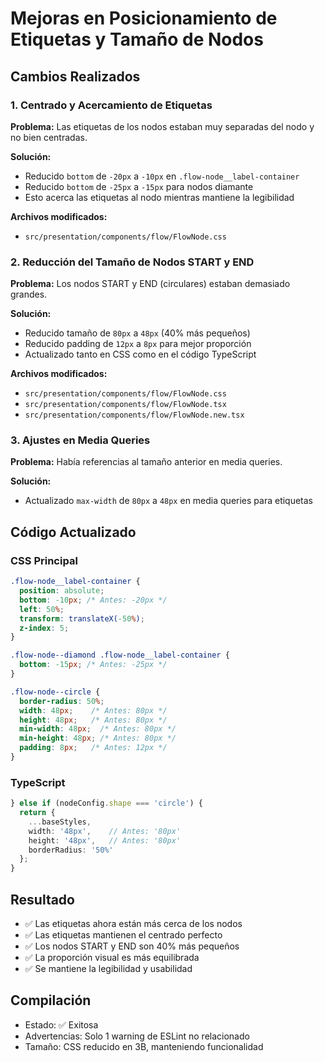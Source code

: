 # Mejoras en Posicionamiento de Etiquetas y Tamaño de Nodos

## Cambios Realizados

### 1. Centrado y Acercamiento de Etiquetas

**Problema:** Las etiquetas de los nodos estaban muy separadas del nodo y no bien centradas.

**Solución:** 
- Reducido `bottom` de `-20px` a `-10px` en `.flow-node__label-container`
- Reducido `bottom` de `-25px` a `-15px` para nodos diamante
- Esto acerca las etiquetas al nodo mientras mantiene la legibilidad

**Archivos modificados:**
- `src/presentation/components/flow/FlowNode.css`

### 2. Reducción del Tamaño de Nodos START y END

**Problema:** Los nodos START y END (circulares) estaban demasiado grandes.

**Solución:**
- Reducido tamaño de `80px` a `48px` (40% más pequeños)
- Reducido padding de `12px` a `8px` para mejor proporción
- Actualizado tanto en CSS como en el código TypeScript

**Archivos modificados:**
- `src/presentation/components/flow/FlowNode.css`
- `src/presentation/components/flow/FlowNode.tsx`
- `src/presentation/components/flow/FlowNode.new.tsx`

### 3. Ajustes en Media Queries

**Problema:** Había referencias al tamaño anterior en media queries.

**Solución:**
- Actualizado `max-width` de `80px` a `48px` en media queries para etiquetas

## Código Actualizado

### CSS Principal
```css
.flow-node__label-container {
  position: absolute;
  bottom: -10px; /* Antes: -20px */
  left: 50%;
  transform: translateX(-50%);
  z-index: 5;
}

.flow-node--diamond .flow-node__label-container {
  bottom: -15px; /* Antes: -25px */
}

.flow-node--circle {
  border-radius: 50%;
  width: 48px;    /* Antes: 80px */
  height: 48px;   /* Antes: 80px */
  min-width: 48px;  /* Antes: 80px */
  min-height: 48px; /* Antes: 80px */
  padding: 8px;   /* Antes: 12px */
}
```

### TypeScript
```typescript
} else if (nodeConfig.shape === 'circle') {
  return {
    ...baseStyles,
    width: '48px',    // Antes: '80px'
    height: '48px',   // Antes: '80px'
    borderRadius: '50%'
  };
}
```

## Resultado

- ✅ Las etiquetas ahora están más cerca de los nodos
- ✅ Las etiquetas mantienen el centrado perfecto
- ✅ Los nodos START y END son 40% más pequeños
- ✅ La proporción visual es más equilibrada
- ✅ Se mantiene la legibilidad y usabilidad

## Compilación

- Estado: ✅ Exitosa
- Advertencias: Solo 1 warning de ESLint no relacionado
- Tamaño: CSS reducido en 3B, manteniendo funcionalidad
